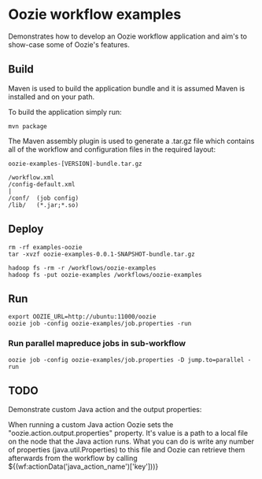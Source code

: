 Oozie workflow examples
=============

Demonstrates how to develop an Oozie workflow application and aim's to show-case some of Oozie's features.


Build
-------------

Maven is used to build the application bundle and it is assumed Maven is installed and on your path.

To build the application simply run:

	mvn package

The Maven assembly plugin is used to generate a .tar.gz file which contains all of the workflow and configuration files in the required layout:	

	oozie-examples-[VERSION]-bundle.tar.gz

	/workflow.xml
	/config-default.xml
	|
	/conf/ 	(job config)
	/lib/ 	(*.jar;*.so)


Deploy
-------------

	rm -rf examples-oozie
	tar -xvzf oozie-examples-0.0.1-SNAPSHOT-bundle.tar.gz

	hadoop fs -rm -r /workflows/oozie-examples
	hadoop fs -put oozie-examples /workflows/oozie-examples


Run
-------------

	export OOZIE_URL=http://ubuntu:11000/oozie
	oozie job -config oozie-examples/job.properties -run

### Run parallel mapreduce jobs in sub-workflow

	oozie job -config oozie-examples/job.properties -D jump.to=parallel -run

TODO
-------------

Demonstrate custom Java action and the output properties:

When running a custom Java action Oozie sets the "oozie.action.output.properties" property. It's value is a path to a local file on the node that the Java action runs. What you can do is write any number of properties (java.util.Properties) to this file and Oozie can retrieve them afterwards from the workflow by calling ${(wf:actionData('java_action_name')['key']))}